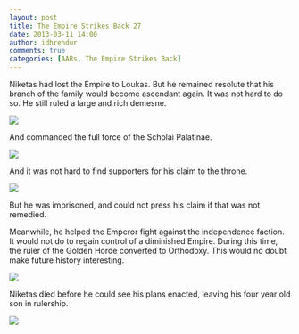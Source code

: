 ```yaml
---
layout: post
title: The Empire Strikes Back 27
date: 2013-03-11 14:00
author: idhrendur
comments: true
categories: [AARs, The Empire Strikes Back]
---
```

Niketas had lost the Empire to Loukas. But he remained resolute that his branch of the family would become ascendant again. It was not hard to do so. He still ruled a large and rich demesne.

<img src="http://i1327.photobucket.com/albums/u670/idhrendur/The%20Empire%20Strikes%20Back/27-1_zpscbe9a336.png">

And commanded the full force of the Scholai Palatinae.

<img src="http://i1327.photobucket.com/albums/u670/idhrendur/The%20Empire%20Strikes%20Back/27-2_zpsf82a860d.png">

And it was not hard to find supporters for his claim to the throne.

<img src="http://i1327.photobucket.com/albums/u670/idhrendur/The%20Empire%20Strikes%20Back/27-3_zps83a27302.png">

But he was imprisoned, and could not press his claim if that was not remedied.

Meanwhile, he helped the Emperor fight against the independence faction. It would not do to regain control of a diminished Empire. During this time, the ruler of the Golden Horde converted to Orthodoxy. This would no doubt make future history interesting.

<img src="http://i1327.photobucket.com/albums/u670/idhrendur/The%20Empire%20Strikes%20Back/27-4_zpsd3b3a6c7.png">

Niketas died before he could see his plans enacted, leaving his four year old son in rulership.

<img src="http://i1327.photobucket.com/albums/u670/idhrendur/The%20Empire%20Strikes%20Back/27-5_zps04fa4267.png">
